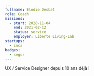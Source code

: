 ```yaml
---
fullname: Elodie Desbat
role: Coach
missions:
  - start: 2020-11-04
    end: 2021-02-12
    status: service
    employer: Liberte Living-Lab
startups:
  - inca
badges:
  - segur
---
```


UX / Service Designer depuis 10 ans déjà ! 

